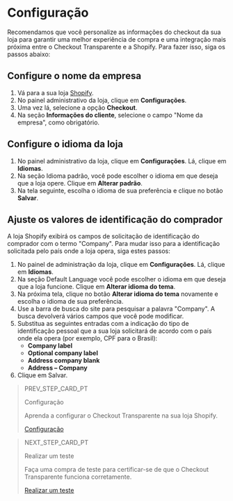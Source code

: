 # Configuração

Recomendamos que você personalize as informações do checkout da sua loja para garantir uma melhor experiência de compra e uma integração mais próxima entre o Checkout Transparente e a Shopify. Para fazer isso, siga os passos abaixo:

## Configure o nome da empresa

1. Vá para a sua loja [Shopify](https://accounts.shopify.com/store-login).
2. No painel administrativo da loja, clique em **Configurações**.
3. Uma vez lá, selecione a opção **Checkout**.
4. Na seção **Informações do cliente**, selecione o campo "Nome da empresa", como obrigatório.

## Configure o idioma da loja

1. No painel administrativo da loja, clique em **Configurações**. Lá, clique em **Idiomas**.
2. Na seção Idioma padrão, você pode escolher o idioma em que deseja que a loja opere. Clique em **Alterar padrão**. 
3. Na tela seguinte, escolha o idioma de sua preferência e clique no botão **Salvar**.


## Ajuste os valores de identificação do comprador

A loja Shopify exibirá os campos de solicitação de identificação do comprador com o termo "Company". Para mudar isso para a identificação solicitada pelo país onde a loja opera, siga estes passos:

1. No painel de administração da loja, clique em **Configurações**. Lá, clique em **Idiomas**.
2. Na seção Default Language você pode escolher o idioma em que deseja que a loja funcione. Clique em **Alterar idioma do tema**.
3. Na próxima tela, clique no botão **Alterar idioma do tema** novamente e escolha o idioma de sua preferência.
4. Use a barra de busca do site para pesquisar a palavra "Company". A busca devolverá vários campos que você pode modificar.
5. Substitua as seguintes entradas com a indicação do tipo de identificação pessoal que a sua loja solicitará de acordo com o país onde ela opera (por exemplo, CPF para o Brasil):
    * **Company label**
    * **Optional company label**
    * **Address company blank**
    * **Address – Company**
6. Clique em Salvar.

> PREV_STEP_CARD_PT
>
> Configuração
>
> Aprenda a configurar o Checkout Transparente na sua loja Shopify.
>
> [Configuração](/developers/pt/docs/shopify/checkout-transparente/configuration)

> NEXT_STEP_CARD_PT
>
> Realizar um teste
>
> Faça uma compra de teste para certificar-se de que o Checkout Transparente funciona corretamente.
>
> [Realizar um teste](/developers/pt/docs/shopify/checkout-transparente/integration-test)
